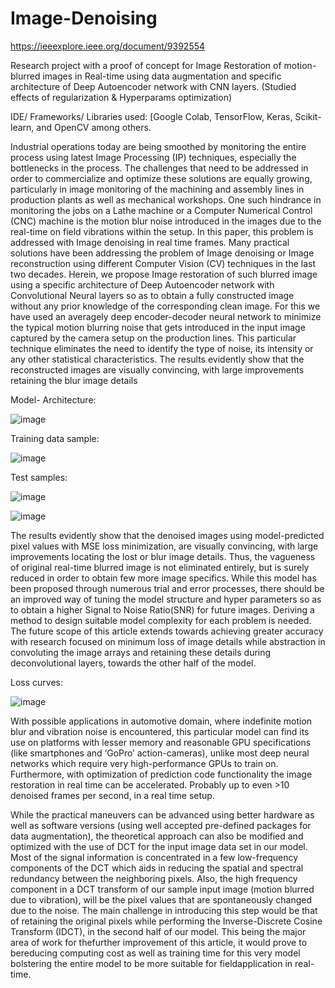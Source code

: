 # Image-Denoising
https://ieeexplore.ieee.org/document/9392554

Research project with a proof of concept for Image Restoration of motion-blurred images in Real-time using data augmentation and specific architecture of Deep Autoencoder network with CNN layers. 
(Studied effects of regularization &amp; Hyperparams optimization)

IDE/ Frameworks/ Libraries used: [Google Colab, TensorFlow, Keras, Scikit-learn, and OpenCV among others.


Industrial operations today are being smoothed by monitoring the entire process using latest Image Processing (IP) techniques, especially the bottlenecks in the process. The challenges that need to be addressed in order to commercialize and optimize these solutions are equally growing, particularly in image monitoring of the machining and assembly lines in production plants as well as mechanical workshops. One such hindrance in monitoring the jobs on a Lathe machine or a Computer Numerical Control (CNC) machine is the motion blur noise introduced in the images due to the real-time on field vibrations within the setup. In this paper, this problem is addressed with Image denoising in real time frames. Many practical solutions have been addressing the problem of Image denoising or Image reconstruction using different Computer Vision (CV) techniques in the last two decades. Herein, we propose Image restoration of such blurred image using a specific architecture of Deep Autoencoder network with Convolutional Neural layers so as to obtain a fully constructed image without any prior knowledge of the corresponding clean image. For this we have used an averagely deep encoder-decoder neural network to minimize the typical motion blurring noise that gets introduced in the input image captured by the camera setup on the production lines. This particular technique eliminates the need to identify the type of noise, its intensity or any other statistical characteristics. The results evidently show that the reconstructed images are visually convincing, with large improvements retaining the blur image details


Model- Architecture:

![image](https://user-images.githubusercontent.com/65066352/119274280-65009380-bc0f-11eb-9aa0-b392fa54e873.png)



Training data sample:


![image](https://user-images.githubusercontent.com/65066352/119274234-2c60ba00-bc0f-11eb-85e2-fd171ed34718.png)




Test samples:


![image](https://user-images.githubusercontent.com/65066352/119274133-c411d880-bc0e-11eb-8c03-751f7930e89b.png)



![image](https://user-images.githubusercontent.com/65066352/119274244-371b4f00-bc0f-11eb-8c7b-cad5c3d39b8f.png)

The results evidently show that the denoised images using model-predicted pixel values with MSE loss minimization, are visually convincing, with large improvements locating the lost or blur image details. Thus, the vagueness of original real-time blurred image is not eliminated entirely, but is surely reduced in order to obtain few more image specifics. While this model has been proposed through numerous trial and error processes, there should be an improved way of tuning the model structure and hyper parameters so as to obtain a higher Signal to Noise Ratio(SNR) for future images. Deriving a method to design suitable model complexity for each problem is needed. The future scope of this article extends towards achieving greater accuracy with research focused on minimum loss of image details while abstraction in convoluting the image arrays and retaining these details during deconvolutional layers, towards the other half of the model.


Loss curves:


![image](https://user-images.githubusercontent.com/65066352/119274341-b01aa680-bc0f-11eb-9b95-d631d027970d.png)


With possible applications in automotive domain, where indefinite motion blur and vibration noise is encountered, this particular model can find its use on platforms with lesser memory and reasonable GPU specifications (like smartphones and ‘GoPro’ action-cameras), unlike most deep neural networks which require very high-performance GPUs to train on. Furthermore, with optimization of prediction code functionality the image restoration in real time can be accelerated. Probably up to even >10 denoised frames per second, in a real time setup.

While the practical maneuvers can be advanced using better hardware as well as software versions (using well accepted pre-defined packages for data augmentation), the theoretical approach can also be modified and optimized with the use of DCT for the input image data set in our model. Most of the signal information is concentrated in a few low-frequency components of the DCT which aids in reducing the spatial and spectral redundancy between the neighboring pixels. Also, the high frequency component in a DCT transform of our sample input image (motion blurred due to vibration), will be the pixel values that are spontaneously changed due to the noise. The main challenge in introducing this step would be that of retaining the original pixels while performing the Inverse-Discrete Cosine Transform (IDCT), in the second half of our model. This being the major area of work for thefurther improvement of this article, it would prove to bereducing computing cost as well as training time for this very model bolstering the entire model to be more suitable for fieldapplication in real-time.

